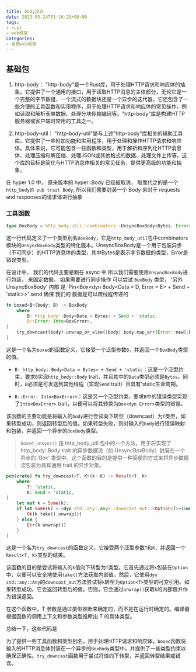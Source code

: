 ```yaml
---
title: body设计
date: 2023-05-24T01:16:29+08:00
tags:
- rust
- web框架
categories: 
- 自研web框架
---
```


## 基础包


1. http-body：
   "http-body"是一个Rust库，用于处理HTTP请求和响应体的抽象。它提供了一个通用的接口，用于读取HTTP消息的主体部分，无论它是一个完整的字节数组、一个流式的数据块还是一个异步的迭代器。它还包含了一些方便的工具函数和实用程序，用于处理HTTP请求和响应体的常见操作，例如读取和解析表单数据、处理分块传输编码等。"http-body"库是构建HTTP服务器或客户端时常用的工具之一。

2. http-body-util：
   "http-body-util"是与上述"http-body"库相关的辅助工具库。它提供了一些附加功能和实用程序，用于处理和操作HTTP请求和响应体。具体来说，它可能包含一些函数和类型，用于解析和序列化HTTP消息体、处理压缩和解压缩、处理JSON或其他格式的数据、处理文件上传等。这个库的目标是简化与HTTP消息体相关的常见任务，提供更高级的功能和抽象。

在 hyper 1.0 中， 原来版本的 hyper::Body 已经被取消， 取而代之的是一个 `http_body的 pub trait Body`, 所以我们需要封装一个 Body 来对于 requests and responses的请求体进行抽象


###  工具函数

```rust
type BoxBody = http_body_util::combinators::UnsyncBoxBody<Bytes, Error>;
```

这一行代码定义了一个类型别名`BoxBody`，它是`http_body_util`包中combinators模块的`UnsyncBoxBody`类型的特化版本。UnsyncBoxBody是一个用于包装异步（不可同步）的HTTP消息体的类型，其中Bytes是表示字节数据的类型，Error是错误类型。

在设计中， 我们的代码主要是跑在 async 中 所以我们需要使用`UnsyncBoxBody`进行包装， 来固定数据。 如果需要进行同步操作 可以尝试 `BoxBody` 类型， '另外UnsyncBoxBody' 内部 是  'Pin<Box<dyn Body<Data = D, Error = E> + Send + 'static>>' send 确保 我们的 数据是可以跨线程传递的


```rust
fn boxed<B>(body: B) -> BoxBody
    where
        B: http_body::Body<Data = Bytes> + Send + 'static,
        B::Error: Into<BoxError>,
{
    try_downcast(body).unwrap_or_else(|body| body.map_err(Error::new).boxed_unsync())
}
```

这是一个名为`boxed`的函数定义，它接受一个泛型参数`B`，并返回一个`BoxBody`类型的值。

- `B: http_body::Body<Data = Bytes> + Send + 'static`：这是一个泛型约束，要求`B`实现`http_body::Body` trait，并且其中的`Data`类型必须是`Bytes`。同时，`B`必须是可发送到其他线程（实现`Send` trait）且具有'static生命周期。

- `B::Error: Into<BoxError>`：这是另一个泛型约束，要求`B`中的错误类型实现了`Into<BoxError>` trait，以便可以将其转换为`Box<dyn Error>`类型的错误。

该函数的主要功能是将输入的`body`进行尝试向下转型（downcast）为`T`类型，如果转型成功，则返回转型后的值。如果转型失败，则对输入的`body`进行错误映射和包装，并返回一个异步的`BoxBody`类型。
> `boxed_unsync()` 是 http_body_util 包中的一个方法，用于将实现了 http_body::Body trait 的异步数据流（如 UnsyncBoxBody）封装在一个异步的 'Box<dyn http_body::Body>' 类型中。这个函数的目的是提供一种简便的方式来将异步数据流包装为具有通用 trait 的异步对象。

```rust
pub(crate) fn try_downcast<T, K>(k: K) -> Result<T, K>
    where
        T: 'static,
        K: Send + 'static,
{
    let mut k = Some(k);
    if let Some(k) = <dyn std::any::Any>::downcast_mut::<Option<T>>(&mut k) {
        Ok(k.take().unwrap())
    } else {
        Err(k.unwrap())
    }
}
```

这是一个名为`try_downcast`的函数定义，它接受两个泛型参数`T`和`K`，并返回一个`Result<T, K>`类型的结果。

该函数的目的是尝试将输入的`k`值向下转型为`T`类型。它首先通过将`k`包装在`Option`中，以便可以安全地使用`take()`方法获取内部值。然后，它使用`dyn std::any::Any`的`downcast_mut`方法尝试将`k`转型为`Option<T>`类型的可变引用。如果转型成功，它会返回转型后的值。否则，它会通过`unwrap()`获取`k`的内部值并作为错误返回。

在这个函数中，T 参数是通过类型推断来确定的，而不是在运行时确定的。编译器根据函数的调用上下文和参数类型推断出 T 的具体类型。

总结一下，这些代码是

为了提供一些工具函数和类型别名，用于处理HTTP请求和响应体。`boxed`函数将输入的HTTP消息体封装在一个异步的`BoxBody`类型中，并提供了一些类型约束以确保正确性。`try_downcast`函数用于尝试将值向下转型，并返回转型结果或错误。